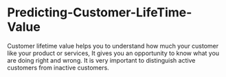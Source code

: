 # Predicting-Customer-LifeTime-Value
Customer lifetime value helps you to understand how much your customer like your product or services, It gives you an opportunity to know what you are doing right and wrong. It is very important to distinguish active customers from inactive customers.

